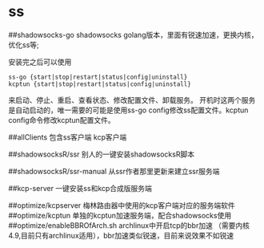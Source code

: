 # ss
##shadowsocks-go
shadowsocks golang版本，里面有锐速加速，更换内核，优化ss等;

安装完之后可以使用
```
ss-go {start|stop|restart|status|config|uninstall}
kcptun {start|stop|restart|status|config|uninstall}
```
来启动、停止、重启、查看状态、修改配置文件、卸载服务。
开机时这两个服务是自动启动的，唯一需要的可能是使用ss-go config修改ss配置文件。kcptun config命令修改kcptun配置文件。

##allClients
包含ss客户端 kcp客户端

##shadowsocksR/ssr
别人的一键安装shadowsocksR脚本

##shadowsocksR/ssr-manual
从ssr作者那里更新来建立ssr服务端

##kcp-server
一键安装ss和kcp合成版服务端

##optimize/kcpserver
梅林路由器中使用的kcp客户端对应的服务端软件
##optimize/kcptun
单独的kcptun加速服务端，配合shadowsocks使用
##optimize/enableBBROfArch.sh
archlinux中开启tcp的bbr加速 （需要内核4.9,目前只有archlinux适用），bbr加速类似锐速，目前来说效果不如锐速
